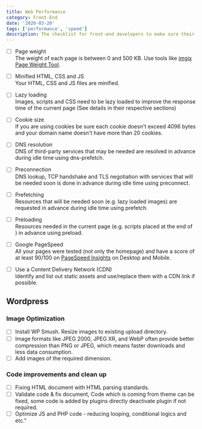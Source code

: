 ```yaml
---
title: Web Performance
category: Front-End
date: '2020-03-20'
tags: ['performance', 'speed']
description: The checklist for front-end developers to make sure their website is accessible for everyone!
---
```


- [ ] Page weight  
      The weight of each page is between 0 and 500 KB. Use tools like [imgix Page Weight Tool](https://pageweight.imgix.com/).

- [ ] Minified HTML, CSS and JS  
      Your HTML, CSS and JS files are minified.

- [ ] Lazy loading  
      Images, scripts and CSS need to be lazy loaded to improve the response time of the current page (See details in their respective sections)

- [ ] Cookie size  
      If you are using cookies be sure each cookie doesn't exceed 4096 bytes and your domain name doesn't have more than 20 cookies.

- [ ] DNS resolution  
      DNS of third-party services that may be needed are resolved in advance during idle time using dns-prefetch.

- [ ] Preconnection  
      DNS lookup, TCP handshake and TLS negotiation with services that will be needed soon is done in advance during idle time using preconnect.

- [ ] Prefetching  
      Resources that will be needed soon (e.g. lazy loaded images) are requested in advance during idle time using prefetch.

- [ ] Preloading  
      Resources needed in the current page (e.g. scripts placed at the end of <body>) in advance using preload.

- [ ] Google PageSpeed  
      All your pages were tested (not only the homepage) and have a score of at least 90/100 on [PageSpeed Insights](https://pagespeed.web.dev/) on Desktop and Mobile.

- [ ] Use a Content Delivery Network (CDN)  
      Identify and list out static assets and use/replace them with a CDN link if possible.

## Wordpress

### Image Optimization

- [ ] Install WP Smush. Resize images to existing upload directory.
- [ ] Image formats like JPEG 2000, JPEG XR, and WebP often provide better compression than PNG or JPEG, which means faster downloads and less data consumption.
- [ ] Add images of the required dimension.

### Code improvements and clean up

- [ ] Fixing HTML document with HTML parsing standards.
- [ ] Validate code & fix document, Code which is coming from theme can be fixed, some code is added by plugins directly deactivate plugin if not required.
- [ ] Optimize JS and PHP code - reducing looping, conditional logics and etc."
